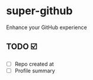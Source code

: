 # super-github

Enhance your GitHub experience

## TODO :ballot_box_with_check:

- [ ] Repo created at
- [ ] Profile summary